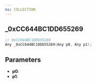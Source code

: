 ```yaml
---
ns: COLLECTION
---
```

## _0xCC644BC1DD655269

```c
// 0xCC644BC1DD655269
Any _0xCC644BC1DD655269(Any p0, Any p1);
```

## Parameters
* **p0**:
* **p1**:
